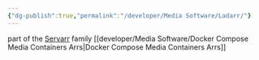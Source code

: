 ```yaml
---
{"dg-publish":true,"permalink":"/developer/Media Software/Ladarr/"}
---
```



part of the [Servarr](https://wiki.servarr.com/) family
[[developer/Media Software/Docker Compose Media Containers Arrs\|Docker Compose Media Containers Arrs]]